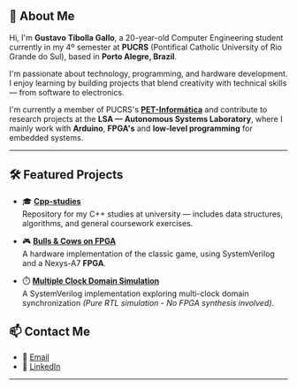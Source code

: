## 👋 About Me

Hi, I'm **Gustavo Tibolla Gallo**, a 20-year-old Computer Engineering student currently in my 4º semester at **PUCRS** (Pontifical Catholic University of Rio Grande do Sul), based in **Porto Alegre, Brazil**.

I'm passionate about technology, programming, and hardware development. I enjoy learning by building projects that blend creativity with technical skills — from software to electronics.

I'm currently a member of PUCRS's **[PET-Informática](https://petinfpucrs.github.io/)** and contribute to research projects at the **LSA — Autonomous Systems Laboratory**, where I mainly work with **Arduino**, **FPGA's** and **low-level programming** for embedded systems.

---


## 🛠️ Featured Projects

- 🎓 [**Cpp-studies**](https://github.com/gustavgallo/cpp-studies)  
  Repository for my C++ studies at university — includes data structures, algorithms, and general coursework exercises.
  
- 🎮 **[Bulls & Cows on FPGA](https://github.com/gustavgallo/Bulls-Cows-SD)**  
  A hardware implementation of the classic game, using SystemVerilog and a Nexys-A7 **FPGA**.

- ⏱️ **[Multiple Clock Domain Simulation](https://github.com/gustavgallo/MultipleClock-T3)**  
  A SystemVerilog implementation exploring multi-clock domain synchronization *(Pure RTL simulation - No FPGA synthesis involved)*.

  


## 📫 Contact Me

- 📧 [Email](mailto:gustavotibollagallo@gmail.com)  
- 💼 [LinkedIn](https://www.linkedin.com/in/gustavo-tibolla-gallo/)

---


